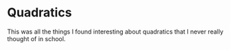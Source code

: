 # Quadratics

This was all the things I found interesting about quadratics that I never really thought of in school.
